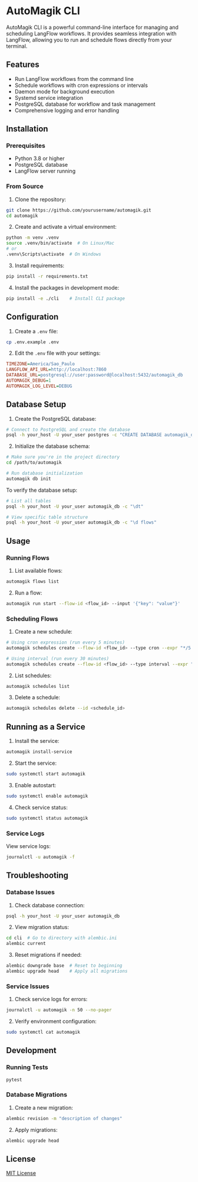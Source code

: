 # AutoMagik CLI

AutoMagik CLI is a powerful command-line interface for managing and scheduling LangFlow workflows. It provides seamless integration with LangFlow, allowing you to run and schedule flows directly from your terminal.

## Features

- Run LangFlow workflows from the command line
- Schedule workflows with cron expressions or intervals
- Daemon mode for background execution
- Systemd service integration
- PostgreSQL database for workflow and task management
- Comprehensive logging and error handling

## Installation

### Prerequisites

- Python 3.8 or higher
- PostgreSQL database
- LangFlow server running

### From Source

1. Clone the repository:
```bash
git clone https://github.com/yourusername/automagik.git
cd automagik
```

2. Create and activate a virtual environment:
```bash
python -m venv .venv
source .venv/bin/activate  # On Linux/Mac
# or
.venv\Scripts\activate  # On Windows
```

3. Install requirements:
```bash
pip install -r requirements.txt
```

4. Install the packages in development mode:
```bash
pip install -e ./cli    # Install CLI package
```

## Configuration

1. Create a `.env` file:
```bash
cp .env.example .env
```

2. Edit the `.env` file with your settings:
```ini
TIMEZONE=America/Sao_Paulo
LANGFLOW_API_URL=http://localhost:7860
DATABASE_URL=postgresql://user:password@localhost:5432/automagik_db
AUTOMAGIK_DEBUG=1
AUTOMAGIK_LOG_LEVEL=DEBUG
```

## Database Setup

1. Create the PostgreSQL database:
```bash
# Connect to PostgreSQL and create the database
psql -h your_host -U your_user postgres -c "CREATE DATABASE automagik_db;"
```

2. Initialize the database schema:
```bash
# Make sure you're in the project directory
cd /path/to/automagik

# Run database initialization
automagik db init
```

To verify the database setup:
```bash
# List all tables
psql -h your_host -U your_user automagik_db -c "\dt"

# View specific table structure
psql -h your_host -U your_user automagik_db -c "\d flows"
```

## Usage

### Running Flows

1. List available flows:
```bash
automagik flows list
```

2. Run a flow:
```bash
automagik run start --flow-id <flow_id> --input '{"key": "value"}'
```

### Scheduling Flows

1. Create a new schedule:
```bash
# Using cron expression (run every 5 minutes)
automagik schedules create --flow-id <flow_id> --type cron --expr "*/5 * * * *" --params '{"key": "value"}'

# Using interval (run every 30 minutes)
automagik schedules create --flow-id <flow_id> --type interval --expr "30m" --params '{"key": "value"}'
```

2. List schedules:
```bash
automagik schedules list
```

3. Delete a schedule:
```bash
automagik schedules delete --id <schedule_id>
```

## Running as a Service

1. Install the service:
```bash
automagik install-service
```

2. Start the service:
```bash
sudo systemctl start automagik
```

3. Enable autostart:
```bash
sudo systemctl enable automagik
```

4. Check service status:
```bash
sudo systemctl status automagik
```

### Service Logs

View service logs:
```bash
journalctl -u automagik -f
```

## Troubleshooting

### Database Issues

1. Check database connection:
```bash
psql -h your_host -U your_user automagik_db
```

2. View migration status:
```bash
cd cli  # Go to directory with alembic.ini
alembic current
```

3. Reset migrations if needed:
```bash
alembic downgrade base  # Reset to beginning
alembic upgrade head    # Apply all migrations
```

### Service Issues

1. Check service logs for errors:
```bash
journalctl -u automagik -n 50 --no-pager
```

2. Verify environment configuration:
```bash
sudo systemctl cat automagik
```

## Development

### Running Tests

```bash
pytest
```

### Database Migrations

1. Create a new migration:
```bash
alembic revision -m "description of changes"
```

2. Apply migrations:
```bash
alembic upgrade head
```

## License

[MIT License](LICENSE)
